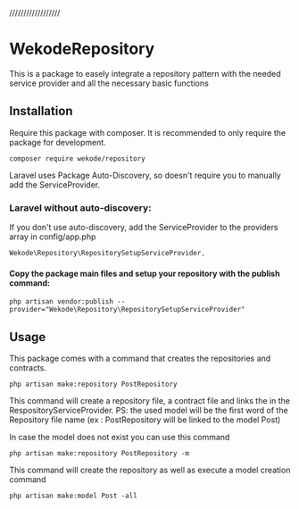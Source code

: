 //////////////////
# WekodeRepository

This is a package to easely integrate a repository pattern with the needed service provider and all the necessary basic functions


## Installation

Require this package with composer. It is recommended to only require the package for development.

```shell
composer require wekode/repository
```

Laravel uses Package Auto-Discovery, so doesn't require you to manually add the ServiceProvider.


### Laravel without auto-discovery:

If you don't use auto-discovery, add the ServiceProvider to the providers array in config/app.php

```php
Wekode\Repository\RepositorySetupServiceProvider,
```

#### Copy the package main files and setup your repository with the publish command:

```shell
php artisan vendor:publish --provider="Wekode\Repository\RepositorySetupServiceProvider"
```

## Usage

This package comes with a command that creates the repositories and contracts.

```shell
php artisan make:repository PostRepository
```

This command will create a repository file, a contract file and links the in the RespositoryServiceProvider.
PS: the used model will be the first word of the Repository file name (ex : PostRepository will be linked to the model Post)

In case the model does not exist you can use this command 

```shell
php artisan make:repository PostRepository -m
```

This command will create the repository as well as execute a model creation command

```shell
php artisan make:model Post -all
```
